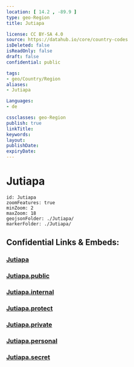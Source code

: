 ```yaml
---
location: [ 14.2 , -89.9 ] 
type: geo-Region
title: Jutiapa

license: CC BY-SA 4.0
source: https://datahub.io/core/country-codes
isDeleted: false
isReadOnly: false
draft: false
confidential: public

tags:
- geo/Country/Region
aliases:
- Jutiapa

Languages:
- de

cssclasses: geo-Region
publish: true
linkTitle: 
keywords: 
layout: 
publishDate: 
expiryDate: 
---
```


# Jutiapa

```leaflet
id: Jutiapa
zoomFeatures: true 
minZoom: 2 
maxZoom: 18
geojsonFolder: ./Jutiapa/
markerFolder: ./Jutiapa/
```


## Confidential Links & Embeds: 

### [Jutiapa](/_Standards/Earth/Continent/America~Central/Guatemala/Departments~Guatemala/Jutiapa.md) 

### [Jutiapa.public](/_public/Earth/Continent/America~Central/Guatemala/Departments~Guatemala/Jutiapa.public.md) 

### [Jutiapa.internal](/_internal/Earth/Continent/America~Central/Guatemala/Departments~Guatemala/Jutiapa.internal.md) 

### [Jutiapa.protect](/_protect/Earth/Continent/America~Central/Guatemala/Departments~Guatemala/Jutiapa.protect.md) 

### [Jutiapa.private](/_private/Earth/Continent/America~Central/Guatemala/Departments~Guatemala/Jutiapa.private.md) 

### [Jutiapa.personal](/_personal/Earth/Continent/America~Central/Guatemala/Departments~Guatemala/Jutiapa.personal.md) 

### [Jutiapa.secret](/_secret/Earth/Continent/America~Central/Guatemala/Departments~Guatemala/Jutiapa.secret.md)

